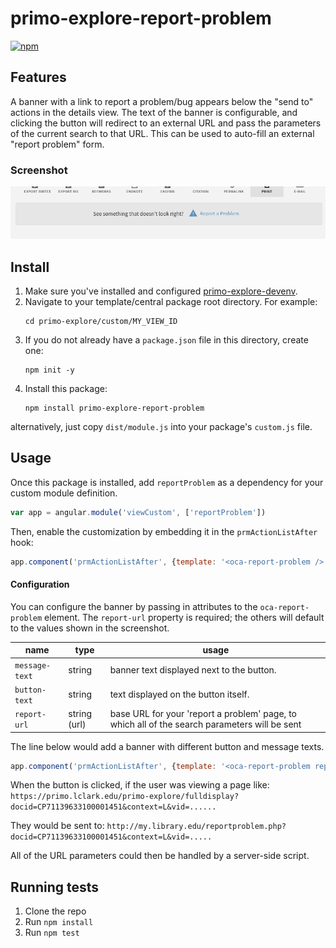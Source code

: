 # primo-explore-report-problem

[![npm](https://img.shields.io/npm/v/primo-explore-report-problem.svg)](https://www.npmjs.com/package/primo-explore-report-problem)

## Features
A banner with a link to report a problem/bug appears below the "send to" actions in the details view. The text of the banner is configurable, and clicking the button will redirect to an external URL and pass the parameters of the current search to that URL. This can be used to auto-fill an external "report problem" form.

### Screenshot
![screenshot](screenshot.png)

## Install
1. Make sure you've installed and configured [primo-explore-devenv](https://github.com/ExLibrisGroup/primo-explore-devenv).
2. Navigate to your template/central package root directory. For example:
    ```
    cd primo-explore/custom/MY_VIEW_ID
    ```
3. If you do not already have a `package.json` file in this directory, create one:
    ```
    npm init -y
    ```
4. Install this package:
    ```
    npm install primo-explore-report-problem
    ```

alternatively, just copy `dist/module.js` into your package's `custom.js` file.

## Usage
Once this package is installed, add `reportProblem` as a dependency for your custom module definition.

```js
var app = angular.module('viewCustom', ['reportProblem'])
```

Then, enable the customization by embedding it in the `prmActionListAfter` hook:
```js
app.component('prmActionListAfter', {template: '<oca-report-problem />'})
```

#### Configuration
You can configure the banner by passing in attributes to the `oca-report-problem` element. The `report-url` property is required; the others will default to the values shown in the screenshot.

| name      | type         | usage                                                                                   |
|-----------|--------------|-----------------------------------------------------------------------------------------|
| `message-text` | string       | banner text displayed next to the button.                                               |
| `button-text`  | string       | text displayed on the button itself.                                                    |
| `report-url`    | string (url) | base URL for your 'report a problem' page, to which all of the search parameters will be sent |

The line below would add a banner with different button and message texts.

```js
app.component('prmActionListAfter', {template: '<oca-report-problem report-url="http://my.library.edu/reportproblem.php?" message-text="Want to report a problem?" button-text="Submit report" />'})
```

When the button is clicked, if the user was viewing a page like: `https://primo.lclark.edu/primo-explore/fulldisplay?docid=CP71139633100001451&context=L&vid=......`

They would be sent to:
`http://my.library.edu/reportproblem.php?docid=CP71139633100001451&context=L&vid=.....`

All of the URL parameters could then be handled by a server-side script.

## Running tests
1. Clone the repo
2. Run `npm install`
3. Run `npm test`
